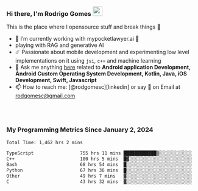 
### Hi there, I'm Rodrigo Gomes <img src="https://media.giphy.com/media/hvRJCLFzcasrR4ia7z/giphy.gif" width="25px">
This is the place where I opensource stuff and break things 🤣
- 🔭 I’m currently working with mypocketlawyer.ai 💜
- playing with RAG and generative AI
- ☄️ Passionate about mobile development and experimenting low level implementations on it using `jsi`, `c++` and machine learning
- 💬 Ask me anything [here](https://github.com/rodgomesc/rodgomesc/issues) related to <b>Android application Development, Android Custom Operating System Development, Kotlin, Java, iOS Development, Swift, Javascript</b>
- 📫 How to reach me: [@rodgomesc][linkedin] or say 👋 on Email at [rodgomesc@gmail.com](mailto:rodgomesc@gmail.com)


<br/>

<!-- 
<picture>
  <img src="/github-metrics.svg" alt="Metrics">
</picture>
-->

</br>

### My Programming Metrics Since January 2, 2024 


<!--START_SECTION:waka-->

```txt
Total Time: 1,462 hrs 2 mins

TypeScript                 755 hrs 11 mins ████████████▒░░░░░░░░░░░░   49.97 %
C++                        100 hrs 5 mins  █▓░░░░░░░░░░░░░░░░░░░░░░░   06.62 %
Bash                       68 hrs 54 mins  █░░░░░░░░░░░░░░░░░░░░░░░░   04.56 %
Python                     67 hrs 36 mins  █░░░░░░░░░░░░░░░░░░░░░░░░   04.47 %
Other                      49 hrs 7 mins   ▓░░░░░░░░░░░░░░░░░░░░░░░░   03.25 %
C                          43 hrs 32 mins  ▓░░░░░░░░░░░░░░░░░░░░░░░░   02.88 %
```

<!--END_SECTION:waka-->
